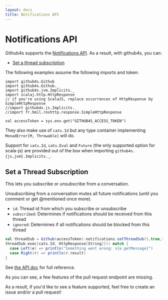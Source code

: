 ```yaml
---
layout: docs
title: Notifications API
---
```


# Notifications API

Github4s supports the [Notifications API](https://developer.github.com/v3/activity/notifications/). As a result,
with github4s, you can:

- [Set a thread subscription](#set-a-thread-subscription)

The following examples assume the following imports and token:

```tut:silent
import github4s.Github
import github4s.Github._
import github4s.jvm.Implicits._
import scalaj.http.HttpResponse
// if you're using ScalaJS, replace occurrences of HttpResponse by SimpleHttpResponse
//import github4s.js.Implicits._
//import fr.hmil.roshttp.response.SimpleHttpResponse

val accessToken = sys.env.get("GITHUB4S_ACCESS_TOKEN")
```

They also make use of `cats.Id` but any type container implementing `MonadError[M, Throwable]` will
do.

Support for `cats.Id`, `cats.Eval` and `Future` (the only supported option for scala-js) are
provided out of the box when importing `github4s.{js,jvm}.Implicits._`.

## Set a Thread Subscription
This lets you subscribe or unsubscribe from a conversation.

Unsubscribing from a conversation mutes all future notifications (until you comment or get @mentioned once more).

 - `id`: Thread id from which you subscribe or unsubscribe
 - `subscribed`: Determines if notifications should be received from this thread
 - `ignored`: Determines if all notifications should be blocked from this thread

```scala
val threadSub = Github(accessToken).notifications.setThreadSub(5,true,false)
threadSub.exec[cats.Id, HttpResponse[String]]() match {
  case Left(e) => println("Something went wrong: s{e.getMessage}")
  case Right(r) => println(r.result)
}
```
See [the API doc](https://developer.github.com/v3/activity/notifications/#set-a-thread-subscription) for full reference.

As you can see, a few features of the pull request endpoint are missing.

As a result, if you'd like to see a feature supported, feel free to create an issue and/or a pull request!
